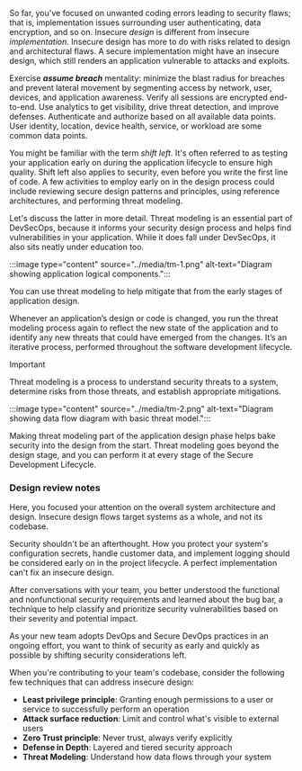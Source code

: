 
So far, you've focused on unwanted coding errors leading to security flaws; that is, implementation issues surrounding user authenticating, data encryption, and so on. Insecure *design* is different from insecure *implementation*. Insecure design has more to do with risks related to design and architectural flaws. A secure implementation might have an insecure design, which still renders an application vulnerable to attacks and exploits.​

Exercise ***assume breach*** mentality: minimize the blast radius for breaches and prevent lateral movement by segmenting access by network, user, devices, and application awareness. Verify all sessions are encrypted end-to-end. Use analytics to get visibility, drive threat detection, and improve defenses. Authenticate and authorize based on all available data points. User identity, location, device health, service, or workload are some common data points.

You might be familiar with the term *shift left*. It's often referred to as testing your application early on during the application lifecycle to ensure high quality. Shift left also applies to security, even before you write the first line of code. A few activities to employ early on in the design process could include reviewing secure design patterns and principles, using reference architectures, and performing threat modeling.

Let's discuss the latter in more detail. Threat modeling is an essential part of DevSecOps, because it informs your security design process and helps find vulnerabilities in your application. While it does fall under DevSecOps, it also sits neatly under education too.

:::image type="content" source="../media/tm-1.png" alt-text="Diagram showing application logical components.":::

You can use threat modeling to help mitigate that from the early stages of application design.

Whenever an application’s design or code is changed, you run the threat modeling process again to reflect the new state of the application and to identify any new threats that could have emerged from the changes. It’s an iterative process, performed throughout the software development lifecycle.

> [!IMPORTANT]
> Threat modeling is a process to understand security threats to a system, determine risks from those threats, and establish appropriate mitigations.

:::image type="content" source="../media/tm-2.png" alt-text="Diagram showing data flow diagram with basic threat model.":::

Making threat modeling part of the application design phase helps bake security into the design from the start. Threat modeling goes beyond the design stage, and you can perform it at every stage of the Secure Development Lifecycle.

### Design review notes

Here, you focused your attention on the overall system architecture and design. Insecure design flows target systems as a whole, and not its codebase.

Security shouldn't be an afterthought. How you protect your system's configuration secrets, handle customer data, and implement logging should be considered early on in the project lifecycle. A perfect implementation can't fix an insecure design.​

After conversations with your team, you better understood the functional and nonfunctional security requirements and learned about the bug bar, a technique to help classify and prioritize security vulnerabilities based on their severity and potential impact.

As your new team adopts DevOps and Secure DevOps practices in an ongoing effort, you want to think of security as early and quickly as possible by shifting security considerations left.

When you're contributing to your team's codebase, consider the following few techniques that can address insecure design:

- **Least privilege​ principle**: Granting enough permissions to a user or service to successfully perform an operation
- **Attack surface reduction**: Limit and control what's visible to external users
- **Zero Trust​ principle**: Never trust, always verify explicitly
- **Defense in Depth**​: Layered and tiered security approach
- **Threat Modeling**: Understand how data flows through your system
